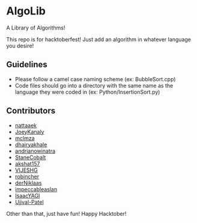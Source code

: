 # AlgoLib
A Library of Algorithms!

This repo is for hacktoberfest! Just add an algorithm in whatever language you desire!

## Guidelines
- Please follow a camel case naming scheme (ex: BubbleSort.cpp)
- Code files should go into a directory with the same name as the language they were coded in (ex: Python/InsertionSort.py)

## Contributors
- [nattaaek](https://github.com/nattaaek)
- [JoeyKanaly](https://github.com/JoeyKanaly)
- [mclmza](https://github.com/mclmza)
- [dhairyakhale](https://github.com/dhairyakhale)
- [andrianowinatra](https://github.com/andrianowinatra)
- [StaneCobalt](https://github.com/StaneCobalt)
- [akshat157](https://github.com/akshat157)
- [VIJESHG](https://github.com/VIJESHG)
- [robincher](https://github.com/robincher)
- [derNiklaas](https://github.com/derNiklaas)
- [impeccableaslan](https://github.com/impeccableaslan)
- [IsaacYAGI](https://github.com/IsaacYAGI)
- [Ujjval-Patel](https://github.com/Ujjval-Patel)

Other than that, just have fun! Happy Hacktober!

